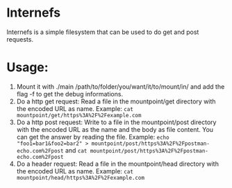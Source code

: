# Internefs

Internefs is a simple filesystem that can be used to do get and post requests.

# Usage:

1. Mount it with ./main /path/to/folder/you/want/it/to/mount/in/ and add the flag -f to get the debug informations.
2. Do a http get request: Read a file in the mountpoint/get directory with the encoded URL as name.
	Example: `cat mountpoint/get/https%3A%2F%2Fexample.com`
3. Do a http post request: Write to a file in the mountpoint/post directory with the encoded URL as the name and the body as file content. You can get the answer by reading the file.
	Example: `echo "foo1=bar1&foo2=bar2" > mountpoint/post/https%3A%2F%2Fpostman-echo.com%2Fpost` and `cat mountpoint/post/https%3A%2F%2Fpostman-echo.com%2Fpost`
4. Do a header request: Read a file in the mountpoint/head directory with the encoded URL as name.
	Example: `cat mountpoint/head/https%3A%2F%2Fexample.com`
